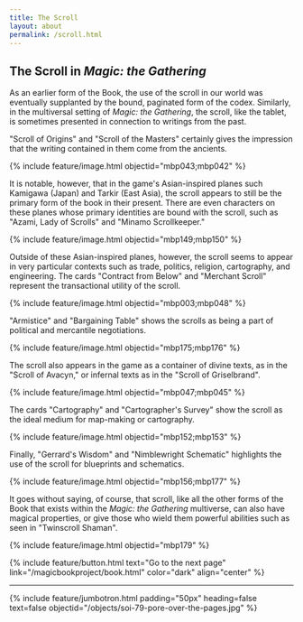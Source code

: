 ```yaml
---
title: The Scroll
layout: about
permalink: /scroll.html
---
```

## The Scroll in *Magic: the Gathering*

As an earlier form of the Book, the use of the scroll in our world was eventually supplanted by the bound, paginated form of the codex. Similarly, in the multiversal setting of *Magic: the Gathering*, the scroll, like the tablet, is sometimes presented in connection to writings from the past. 

"Scroll of Origins" and "Scroll of the Masters" certainly gives the impression that the writing contained in them come from the ancients.

{% include feature/image.html objectid="mbp043;mbp042" %}

It is notable, however, that in the game's Asian-inspired planes such Kamigawa (Japan) and Tarkir (East Asia), the scroll appears to still be the primary form of the book in their present. There are even characters on these planes whose primary identities are bound with the scroll, such as "Azami, Lady of Scrolls" and "Minamo Scrollkeeper."  

{% include feature/image.html objectid="mbp149;mbp150" %}

Outside of these Asian-inspired planes, however, the scroll seems to appear in very particular contexts such as trade, politics, religion, cartography, and engineering. The cards "Contract from Below" and "Merchant Scroll" represent the transactional utility of the scroll. 

{% include feature/image.html objectid="mbp003;mbp048" %}

"Armistice" and "Bargaining Table" shows the scrolls as being a part of political and mercantile negotiations.

{% include feature/image.html objectid="mbp175;mbp176" %}

The scroll also appears in the game as a container of divine texts, as in the "Scroll of Avacyn," or infernal texts as in the "Scroll of Griselbrand".

{% include feature/image.html objectid="mbp047;mbp045" %}

The cards "Cartography" and "Cartographer's Survey" show the scroll as the ideal medium for map-making or cartography.

{% include feature/image.html objectid="mbp152;mbp153" %}

Finally, "Gerrard's Wisdom" and "Nimblewright Schematic" highlights the use of the scroll for blueprints and schematics.

{% include feature/image.html objectid="mbp156;mbp177" %}

It goes without saying, of course, that scroll, like all the other forms of the Book that exists within the *Magic: the Gathering* multiverse, can also have magical properties, or give those who wield them powerful abilities such as seen in "Twinscroll Shaman".

{% include feature/image.html objectid="mbp179" %}

{% include feature/button.html text="Go to the next page" link="/magicbookproject/book.html" color="dark" align="center" %}

---
{% include feature/jumbotron.html padding="50px" heading=false text=false objectid="/objects/soi-79-pore-over-the-pages.jpg" %}